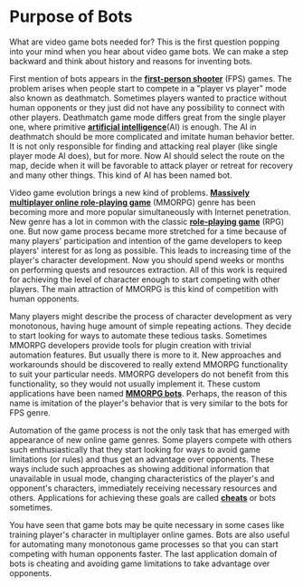 # Purpose of Bots

What are video game bots needed for? This is the first question popping into your mind when you hear about video game bots. We can make a step backward and think about history and reasons for inventing bots. 

First mention of bots appears in the [**first-person shooter**](https://en.wikipedia.org/wiki/First-person_shooter) (FPS) games. The problem arises when people start to compete in a "player vs player" mode also known as deathmatch. Sometimes players wanted to practice without human opponents or they just did not have any possibility to connect with other players. Deathmatch game mode differs great from the single player one, where primitive [**artificial intelligence**](https://en.wikipedia.org/wiki/Artificial_intelligence_%28video_games%29)(AI) is enough. The AI in deathmatch should be more complicated and imitate human behavior better. It is not only responsible for finding and attacking real player (like single player mode AI does), but for more. Now AI should select the route on the map, decide when it will be favorable to attack player or retreat for recovery and many other things. This kind of AI has been named bot.

Video game evolution brings a new kind of problems. [**Massively multiplayer online role-playing game**](https://en.wikipedia.org/wiki/Massively_multiplayer_online_role-playing_game) (MMORPG) genre has been becoming more and more popular simultaneously with Internet penetration. New genre has a lot in common with the classic [**role-playing game**](https://en.wikipedia.org/wiki/Role-playing_video_game) (RPG) one. But now game process became more stretched for a time because of many players' participation and intention of the game developers to keep players' interest for as long as possible. This leads to increasing time of the player's character development. Now you should spend weeks or months on performing quests and resources extraction. All of this work is required for achieving the level of character enough to start competing with other players. The main attraction of MMORPG is this kind of competition with human opponents.

Many players might describe the process of character development as very monotonous, having huge amount of simple repeating actions. They decide to start looking for ways to automate these tedious tasks. Sometimes MMORPG developers provide tools for plugin creation with trivial automation features. But usually there is more to it. New approaches and workarounds should be discovered to really extend MMORPG functionality to suit your particular needs. MMORPG developers do not benefit from this functionality, so they would not usually implement it. These custom applications have been named [**MMORPG bots**](https://en.wikipedia.org/wiki/MMORPG_bots). Perhaps, the reason of this name is imitation of the player's behavior that is very similar to the bots for FPS genre.

Automation of the game process is not the only task that has emerged with appearance of new online game genres. Some players compete with others such enthusiastically that they start looking for ways to avoid game limitations (or rules) and thus get an advantage over opponents. These ways include such approaches as showing additional information that unavailable in usual mode, changing characteristics of the player's and opponent's characters, immediately receiving necessary resources and others. Applications for achieving these goals are called [**cheats**](https://en.wikipedia.org/wiki/Cheating_in_online_games) or bots sometimes.

You have seen that game bots may be quite necessary in some cases like training player's character in multiplayer online games. Bots are also useful for automating many monotonous game processes so that you can start competing with human opponents faster. The last application domain of bots is cheating and avoiding game limitations to take advantage over opponents.